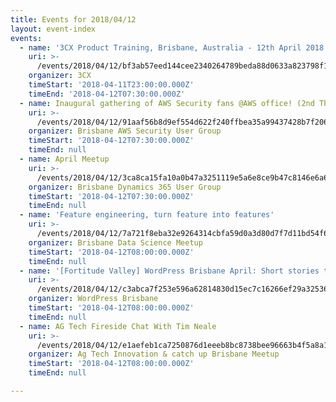```yaml
---
title: Events for 2018/04/12
layout: event-index
events:
  - name: '3CX Product Training, Brisbane, Australia - 12th April 2018'
    uri: >-
      /events/2018/04/12/bf3ab57eed144cee2340264789beda88d0633a823798f1ab55e2f6aeb2fec9d0
    organizer: 3CX
    timeStart: '2018-04-11T23:00:00.000Z'
    timeEnd: '2018-04-12T07:30:00.000Z'
  - name: Inaugural gathering of AWS Security fans @AWS office! (2nd Thursday)
    uri: >-
      /events/2018/04/12/91aaf56b8d9ef554d622f240ffbea35a99437428b7f2060246b2e9a2ed6cef70
    organizer: Brisbane AWS Security User Group
    timeStart: '2018-04-12T07:30:00.000Z'
    timeEnd: null
  - name: April Meetup
    uri: >-
      /events/2018/04/12/3ca8ca15fa10a0b47a3251119e5a6e8ce9b47c8146e6a60e7d50552cc3810d66
    organizer: Brisbane Dynamics 365 User Group
    timeStart: '2018-04-12T07:30:00.000Z'
    timeEnd: null
  - name: 'Feature engineering, turn feature into features'
    uri: >-
      /events/2018/04/12/7a721f8eba32e9264314cbfa59d0a3d80d7f7d11bd54f681a51fa717b681c5ff
    organizer: Brisbane Data Science Meetup
    timeStart: '2018-04-12T08:00:00.000Z'
    timeEnd: null
  - name: '[Fortitude Valley] WordPress Brisbane April: Short stories told by you!'
    uri: >-
      /events/2018/04/12/c3abca7f253e596a62814830d15ec7c16266ef29a32536c63fa0fccd84d119ef
    organizer: WordPress Brisbane
    timeStart: '2018-04-12T08:00:00.000Z'
    timeEnd: null
  - name: AG Tech Fireside Chat With Tim Neale
    uri: >-
      /events/2018/04/12/e1aefeb1ca7250876d1eeeb8bc8738bee96663b4f5a8a136eeb5d346ce0df97c
    organizer: Ag Tech Innovation & catch up Brisbane Meetup
    timeStart: '2018-04-12T08:00:00.000Z'
    timeEnd: null

---
```

